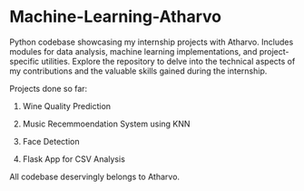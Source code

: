 # Machine-Learning-Atharvo
Python codebase showcasing my internship projects with Atharvo. Includes modules for data analysis, machine learning implementations, and project-specific utilities. Explore the repository to delve into the technical aspects of my contributions and the valuable skills gained during the internship. 

Projects done so far:

1. Wine Quality Prediction

2. Music Recemmoendation System using KNN

3. Face Detection

4. Flask App for CSV Analysis

All codebase deservingly belongs to Atharvo.
